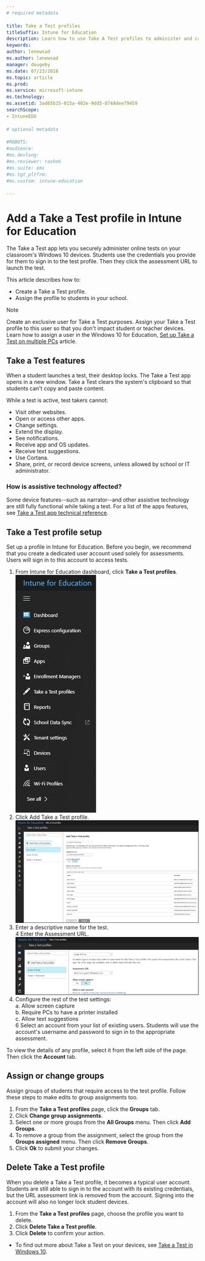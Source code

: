 ```yaml
---
# required metadata

title: Take a Test profiles
titleSuffix: Intune for Education
description: Learn how to use Take A Test profiles to administer and capture student test results.
keywords:
author: lenewsad
ms.author: lanewsad
manager: dougeby
ms.date: 07/23/2018
ms.topic: article
ms.prod:
ms.service: microsoft-intune
ms.technology:
ms.assetid: 3ad65b15-015a-402e-9dd5-0748dee79459
searchScope:
- IntuneEDU

# optional metadata

#ROBOTS:
#audience:
#ms.devlang:
#ms.reviewer: rashok
#ms.suite: ems
#ms.tgt_pltfrm: 
#ms.custom: intune-education

---
```


# Add a Take a Test profile in Intune for Education

The Take a Test app lets you securely administer online tests on your classroom's Windows 10 devices.  Students use the credentials you provide for them to sign in to the test profile. Then they click the assessment URL to launch the test. 
 
This article describes how to:
* Create a Take a Test profile.
* Assign the profile to students in your school.  

> [!NOTE]
> Create an exclusive user for Take a Test purposes. Assign your Take a Test profile to this user so that you don't impact student or teacher devices. Learn how to assign a user in the Windows 10 for Education, [Set up Take a Test on multiple PCs](https://technet.microsoft.com/edu/windows/take-a-test-multiple-pcs) article.

## Take a Test features
When a student launches a test, their desktop locks. The Take a Test app opens in a new window. Take a Test clears the system's clipboard so that students can't copy and paste content.

While a test is active, test takers cannot:

* Visit other websites.
* Open or access other apps.
* Change settings.
* Extend the display.  
* See notifications.
* Receive app and OS updates.
* Receive text suggestions.
* Use Cortana.
* Share, print, or record device screens, unless allowed by school or IT administrator.

### How is assistive technology affected?
Some device features--such as narrator--and other assistive technology are still fully functional while taking a test. For a list of the apps features, see [Take a Test app technical reference](https://docs.microsoft.com/en-us/education/windows/take-a-test-app-technical).


## Take a Test profile setup
Set up a profile in Intune for Education. Before you begin, we recommend that you create a dedicated user account used solely for assessments. Users will sign in to this account to access tests. 

1. From Intune for Education dashboard, click **Take a Test profiles**.    
![List of options in the sidebar](./media/dashboard-002-left-sidebar-list.png)
2.  Click Add Take a Test profile.  
 ![Select Add a Take A Test profile button in the left-hand side](./media/takeatest-001-new-profile.png)
3. Enter a descriptive name for the test.  
4 Enter the Assessment URL.  
 ![Take a test profile window](./media/takeatest-002-new-profile-edit-window.png)
5. Configure the rest of the test settings:    
    a. Allow screen capture  
    b. Require PCs to have a printer installed  
    c. Allow text suggestions  
6 Select an account from your list of existing users. Students will use the account's username and password to sign in to the appropriate assessment.  

To view the details of any profile, select it from the left side of the page. Then click the **Account** tab.  

## Assign or change groups
Assign groups of students that require access to the test profile. Follow these steps to make edits to group assignments too.
1. From the **Take a Test profiles** page, click the **Groups** tab. 
2. Click **Change group assignments**. 
3. Select one or more groups from the **All Groups** menu. Then click **Add Groups**. 
4. To remove a group from the assignment, select the group from the **Groups assigned** menu. Then click **Remove Groups**.
5. Click **Ok** to submit your changes.

## Delete Take a Test profile  
When you delete a Take a Test profile, it becomes a typical user account. Students are still able to sign in to the account with its existing credentials, but the URL assessment link is removed from the account. Signing into the account will also no longer lock student devices.

1. From the **Take a Test profiles** page, choose the profile you want to delete.
2. Click **Delete Take a Test profile**.
3. Click **Delete** to confirm your action.



- To find out more about Take a Test on your devices, see [Take a Test in Windows 10](https://technet.microsoft.com/edu/windows/take-tests-in-windows-10).
